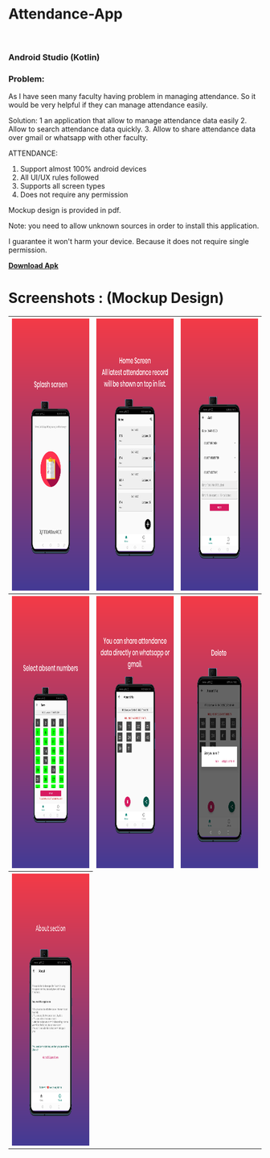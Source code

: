 
<h1><b> Attendance-App </b></h1> <br>
<h3> Android Studio (Kotlin) </h3>

<body>
<h3><b>Problem:</b></h3>

As I have seen many faculty having problem in managing attendance.
So it would be very helpful if they can manage attendance easily.

Solution:
1 an application that allow to manage attendance data easily
2. Allow to search attendance data quickly.
3. Allow to share attendance data over gmail or whatsapp with other faculty.


ATTENDANCE: 
1. Support almost 100% android devices
2. All UI/UX rules followed
3. Supports all screen types
4. Does not require any permission

Mockup design is provided in pdf.

Note: you need to allow unknown sources in order to install this application.

I guarantee it won't harm your device. Because it does not require single permission.


<a href="https://raw.githubusercontent.com/yugdamor-git/android-attendance-app/master1/attendance.apk"><b>Download Apk</b></a>



<h1><b>Screenshots : (Mockup Design)</b></h1>

<table>
  <tr>
    <th><img src="https://raw.githubusercontent.com/yugdamor-git/android-attendance-app/master1/tia5414492346889769129.png" alt="splash screen" height="540" width="270"></th>
    <th><img src="https://raw.githubusercontent.com/yugdamor-git/android-attendance-app/master1/tia6915660710423669449.png" alt="home screen" height="540" width="270"></th> 
    <th><img src="https://raw.githubusercontent.com/yugdamor-git/android-attendance-app/master1/tia8757791646940202137.png" alt="add" height="540" width="270"></th>
  </tr>
  
   <tr>
    <th><img src="https://raw.githubusercontent.com/yugdamor-git/android-attendance-app/master1/tia683853093017634811.png" alt="select absent no" height="540" width="270">
</th>
    <th><img src="https://raw.githubusercontent.com/yugdamor-git/android-attendance-app/master1/tia6922403333694959634.png" alt="share" height="540" width="270"></th> 
    <th><img src="https://raw.githubusercontent.com/yugdamor-git/android-attendance-app/master1/tia4663693882742380931%20(1).png" alt="delete" height="540" width="270"></th>
  </tr>
  
  <tr>
    <th><img src="https://raw.githubusercontent.com/yugdamor-git/android-attendance-app/master1/tia1440138880119686176.png" alt="about" height="540" width="270">
</th>
   
  </tr>
  
  
</table>  












</body>

